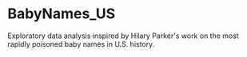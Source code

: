 # BabyNames_US

Exploratory data analysis inspired by Hilary Parker's work on the most rapidly poisoned baby names in U.S. history.
